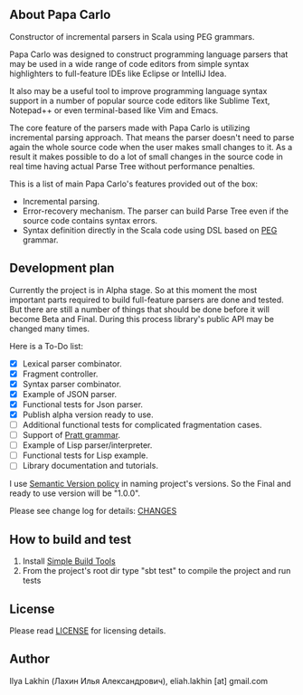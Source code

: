 About Papa Carlo
----------------

Constructor of incremental parsers in Scala using PEG grammars.

Papa Carlo was designed to construct programming language parsers that may be
used in a wide range of code editors from simple syntax highlighters to
full-feature IDEs like Eclipse or IntelliJ Idea.

It also may be a useful tool to improve programming language syntax support in
a number of popular source code editors like Sublime Text, Notepad++ or even
terminal-based like Vim and Emacs.

The core feature of the parsers made with Papa Carlo is utilizing incremental
parsing approach. That means the parser doesn't need to parse again the whole
source code when the user makes small changes to it. As a result it makes
possible to do a lot of small changes in the source code in real time having
actual Parse Tree without performance penalties.

This is a list of main Papa Carlo's features provided out of the box:
 * Incremental parsing.
 * Error-recovery mechanism.
   The parser can build Parse Tree even if the source code contains syntax
   errors.
 * Syntax definition directly in the Scala code using DSL based on
   [PEG](http://en.wikipedia.org/wiki/Parsing_expression_grammar) grammar.


Development plan
----------------
Currently the project is in Alpha stage. So at this moment the most important
parts required to build full-feature parsers are done and tested. But there are
still a number of things that should be done before it will become Beta and
Final. During this process library's public API may be changed many times.

Here is a To-Do list:

 - [x] Lexical parser combinator.
 - [x] Fragment controller.
 - [x] Syntax parser combinator.
 - [x] Example of JSON parser.
 - [x] Functional tests for Json parser.
 - [x] Publish alpha version ready to use.
 - [ ] Additional functional tests for complicated fragmentation cases.
 - [ ] Support of [Pratt grammar](http://en.wikipedia.org/wiki/Pratt_parser).
 - [ ] Example of Lisp parser/interpreter.
 - [ ] Functional tests for Lisp example.
 - [ ] Library documentation and tutorials.

I use [Semantic Version policy](http://semver.org/) in naming project's
versions. So the Final and ready to use version will be "1.0.0".

Please see change log for details:
[CHANGES](https://github.com/Eliah-Lakhin/papa-carlo/blob/master/CHANGES.md)


How to build and test
---------------------
1. Install [Simple Build Tools](http://www.scala-sbt.org/release/docs/Getting-Started/Setup.html#installing-sbt)
2. From the project's root dir type "sbt test" to compile the project and run
   tests


License
-------

Please read [LICENSE](https://github.com/Eliah-Lakhin/papa-carlo/LICENSE) for
licensing details.


Author
------

Ilya Lakhin (Лахин Илья Александрович), eliah.lakhin [at] gmail.com
